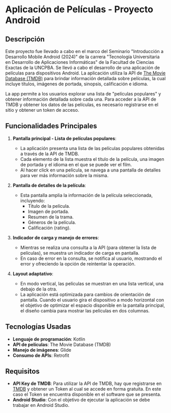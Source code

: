 # Aplicación de Películas - Proyecto Android

## Descripción

Este proyecto fue llevado a cabo en el marco del Seminario "Introducción a Desarrollo Mobile Android (2024)" de la carrera "Tecnología Universitaria en Desarrollo de Aplicaciones Informáticas" de la Facultad de Ciencias Exactas de la UNCPBA. 
Se llevó a cabo el desarrollo de una aplicación de películas para dispositivos Android. La aplicación utiliza la API de [The Movie Database (TMDB)](https://www.themoviedb.org/) para brindar 
información detallada sobre películas, la cual incluye títulos, imágenes de portada, sinopsis, calificación e idioma.

La app permite a los usuarios explorar una lista de "películas populares" y obtener información detallada sobre cada una. 
Para acceder a la API de TMDB y obtener los datos de las películas, es necesario registrarse en el sitio y obtener un token de acceso.

## Funcionalidades Principales

1. **Pantalla principal - Lista de películas populares**:
   - La aplicación presenta una lista de las películas populares obtenidas a través de la API de TMDB.
   - Cada elemento de la lista muestra el título de la película, una imagen de portada y el idioma en el que se puede ver el film.
   - Al hacer click en una película, se navega a una pantalla de detalles para ver más información sobre la misma.

2. **Pantalla de detalles de la película**:
   - Esta pantalla amplia la información de la película seleccionada, incluyendo:
     - Título de la película.
     - Imagen de portada.
     - Resumen de la trama.
     - Géneros de la película.
     - Calificación (rating).

3. **Indicador de carga y manejo de errores**:
   - Mientras se realiza una consulta a la API (para obtener la lista de películas), se muestra un indicador de carga en pantalla.
   - En caso de error en la consulta, se notifica al usuario, mostrando el error y ofreciendo la opción de reintentar la operación.

4. **Layout adaptativo**:
   - En modo vertical, las películas se muestran en una lista vertical, una debajo de la otra.
   - La aplicación está optimizada para cambios de orientación de pantalla. Cuando el usuario gira el dispositivo a modo horizontal
     con el objetivo de optimizar el espacio disponible en la pantalla principal, el diseño cambia para mostrar las películas en dos columnas.
   
## Tecnologías Usadas

- **Lenguaje de programación**: Kotlin
- **API de películas**: The Movie Database (TMDB)
- **Manejo de imágenes**: Glide
- **Consumo de APIs**: Retrofit

## Requisitos

- **API Key de TMDB**: Para utilizar la API de TMDB, hay que registrarse en [TMDB](https://www.themoviedb.org/) y obtener un Token al cual se accede en forma gratuita.
  En este caso el Token se encuentra disponible en el software que se presenta.
- **Android Studio**: Con el objetivo de ejecutar la aplicación se debe trabajar en Android Studio.
